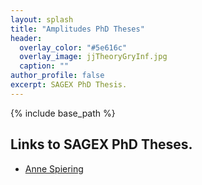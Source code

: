 ```yaml
---
layout: splash
title: "Amplitudes PhD Theses"
header:
  overlay_color: "#5e616c"
  overlay_image: jjTheoryGryInf.jpg
  caption: ""
author_profile: false
excerpt: SAGEX PhD Thesis. 
---
```


{% include base_path %}

## Links to SAGEX PhD Theses.

 * [Anne Spiering](/images/Anne%20Spiering_Thesis.pdf)

